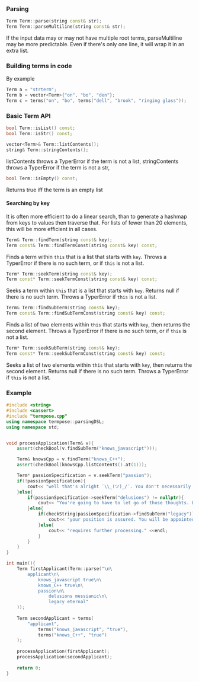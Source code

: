 
### Parsing
```C++
Term Term::parse(string const& str);
Term Term::parseMultiline(string const& str);
```
If the input data may or may not have multiple root terms, parseMultiline may be more predictable. Even if there's only one line, it will wrap it in an extra list.

### Building terms in code
By example
```C++
Term a = "strterm";
Term b = vector<Term>{"on", "bo", "den"};
Term c = terms("on", "bo", terms("dell", "brook", "ringing glass"));
```

### Basic Term API

```C++
bool Term::isList() const;
bool Term::isStr() const;
```

```C++
vector<Term>& Term::listContents();
string& Term::stringContents();
```

listContents throws a TyperError if the term is not a list,
stringContents throws a TyperError if the term is not a str,

```C++
bool Term::isEmpty() const;
```

Returns true iff the term is an empty list




#### Searching by key

It is often more efficient to do a linear search, than to generate a hashmap from keys to values then traverse that. For lists of fewer than 20 elements, this will be more efficient in all cases.

```C++
Term& Term::findTerm(string const& key);
Term const& Term::findTermConst(string const& key) const;
```

Finds a term within `this` that is a list that starts with `key`. Throws a TyperError if there is no such term, or if `this` is not a list.

```C++
Term* Term::seekTerm(string const& key);
Term const* Term::seekTermConst(string const& key) const;
```

Seeks a term within `this` that is a list that starts with `key`. Returns null if there is no such term. Throws a TyperError if `this` is not a list.



```C++
Term& Term::findSubTerm(string const& key);
Term const& Term::findSubTermConst(string const& key) const;
```

Finds a list of two elements within `this` that starts with `key`, then returns the second element. Throws a TyperError if there is no such term, or if `this` is not a list.

```C++
Term* Term::seekSubTerm(string const& key);
Term const* Term::seekSubTermConst(string const& key) const;
```

Seeks a list of two elements within `this` that starts with `key`, then returns the second element. Returns null if there is no such term. Throws a TyperError if `this` is not a list.




### Example

```C++
#include <string>
#include <cassert>
#include "termpose.cpp"
using namespace termpose::parsingDSL;
using namespace std;


void processApplication(Term& v){
	assert(checkBool(v.findSubTerm("knows_javascript")));

	Term& knowsCpp = v.findTerm("knows_C++");
	assert(checkBool(knowsCpp.listContents().at(1)));

	Term* passionSpecification = v.seekTerm("passion");
	if(!passionSpecification){
		cout<< "well that's alright ¯\\_(ツ)_/¯. You don't necessarily need that" <<endl;
	}else{
		if(passionSpecification->seekTerm("delusions") != nullptr){
			cout<< "You're going to have to let go of those thoughts. Let us help you" <<endl;
		}else{
			if(checkString(passionSpecification->findSubTerm("legacy")) == "eternal"){
				cout<< "your position is assured. You will be appointed as an arbiter of style" <<endl;
			}else{
				cout<< "requires further processing." <<endl;
			}
		}
	}
}

int main(){
	Term firstApplicant(Term::parse("\n\
		applicant\n\
			knows_javascript true\n\
			knows_C++ true\n\
			passion\n\
				delusions messianic\n\
				legacy eternal"
	));
	
	Term secondApplicant = terms(
		"applicant",
			terms("knows_javascript", "true"),
			terms("knows_C++", "true")
	);
	
	processApplication(firstApplicant);
	processApplication(secondApplicant);
	
	return 0;
}

```

